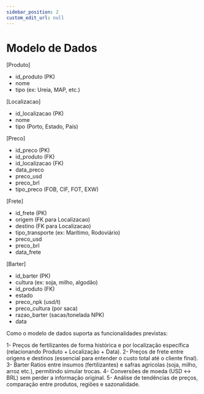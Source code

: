 ```yaml
---
sidebar_position: 2
custom_edit_url: null
---
```


# Modelo de Dados

[Produto]

- id_produto (PK)
- nome
- tipo (ex: Ureia, MAP, etc.)

[Localizacao]

- id_localizacao (PK)
- nome
- tipo (Porto, Estado, País)

[Preco]

- id_preco (PK)
- id_produto (FK)
- id_localizacao (FK)
- data_preco
- preco_usd
- preco_brl
- tipo_preco (FOB, CIF, FOT, EXW)

[Frete]

- id_frete (PK)
- origem (FK para Localizacao)
- destino (FK para Localizacao)
- tipo_transporte (ex: Marítimo, Rodoviário)
- preco_usd
- preco_brl
- data_frete

[Barter]

- id_barter (PK)
- cultura (ex: soja, milho, algodão)
- id_produto (FK)
- estado
- preco_npk (usd/t)
- preco_cultura (por saca)
- razao_barter (sacas/tonelada NPK)
- data

Como o modelo de dados suporta as funcionalidades previstas:

1- Preços de fertilizantes de forma histórica e por localização específica (relacionando Produto + Localização + Data).
2- Preços de frete entre origens e destinos (essencial para entender o custo total até o cliente final).
3- Barter Ratios entre insumos (fertilizantes) e safras agrícolas (soja, milho, arroz etc.), permitindo simular trocas.
4- Conversões de moeda (USD ↔ BRL) sem perder a informação original.
5- Análise de tendências de preços, comparação entre produtos, regiões e sazonalidade.